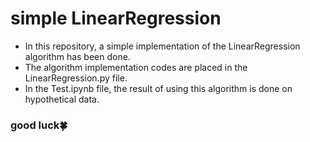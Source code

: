 # simple LinearRegression
- In this repository, a simple implementation of the LinearRegression algorithm has been done.
- The algorithm implementation codes are placed in the LinearRegression.py file.
- In the Test.ipynb file, the result of using this algorithm is done on hypothetical data.
### good luck🍀
